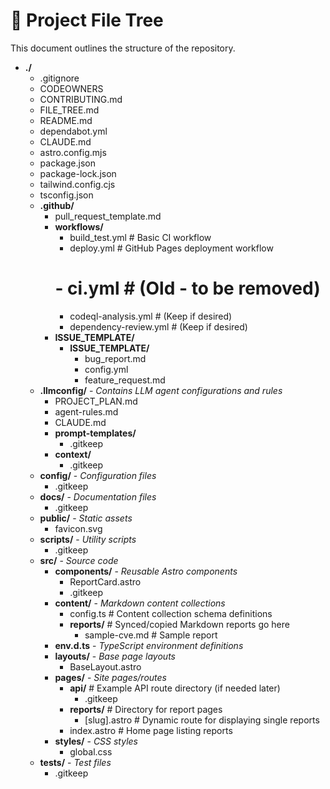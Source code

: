 # 📁 Project File Tree
This document outlines the structure of the repository.
- **./**
    - .gitignore
    - CODEOWNERS
    - CONTRIBUTING.md
    - FILE_TREE.md
    - README.md
    - dependabot.yml
    - CLAUDE.md
    - astro.config.mjs
    - package.json
    - package-lock.json
    - tailwind.config.cjs
    - tsconfig.json
    - **.github/**
        - pull_request_template.md
        - **workflows/**
            - build_test.yml # Basic CI workflow
            - deploy.yml # GitHub Pages deployment workflow
            # - ci.yml # (Old - to be removed)
            - codeql-analysis.yml # (Keep if desired)
            - dependency-review.yml # (Keep if desired)
        - **ISSUE_TEMPLATE/**
            - **ISSUE_TEMPLATE/**
                - bug_report.md
                - config.yml
                - feature_request.md
    - **.llmconfig/** - *Contains LLM agent configurations and rules*
        - PROJECT_PLAN.md
        - agent-rules.md
        - CLAUDE.md
        - **prompt-templates/**
            - .gitkeep
        - **context/**
            - .gitkeep
    - **config/** - *Configuration files*
        - .gitkeep
    - **docs/** - *Documentation files*
        - .gitkeep
    - **public/** - *Static assets*
        - favicon.svg
    - **scripts/** - *Utility scripts*
        - .gitkeep
    - **src/** - *Source code*
        - **components/** - *Reusable Astro components*
            - ReportCard.astro
            - .gitkeep
        - **content/** - *Markdown content collections*
            - config.ts # Content collection schema definitions
            - **reports/** # Synced/copied Markdown reports go here
                - sample-cve.md # Sample report
        - **env.d.ts** - *TypeScript environment definitions*
        - **layouts/** - *Base page layouts*
            - BaseLayout.astro
        - **pages/** - *Site pages/routes*
            - **api/** # Example API route directory (if needed later)
                - .gitkeep
            - **reports/** # Directory for report pages
                - [slug].astro # Dynamic route for displaying single reports
            - index.astro # Home page listing reports
        - **styles/** - *CSS styles*
            - global.css
    - **tests/** - *Test files*
        - .gitkeep
